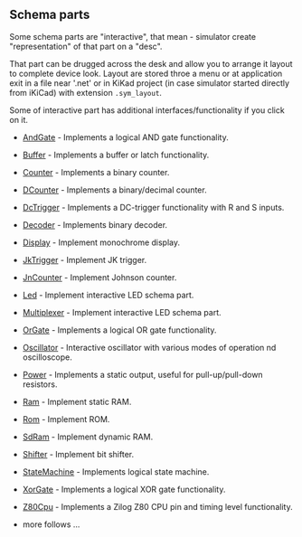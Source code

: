 ## Schema parts

Some schema parts are "interactive", that mean - simulator create "representation" of that part on a "desc".

That part can be drugged across the desk and allow you to arrange it layout to complete device look.
Layout are stored throe a menu or at application exit in a file near '.net' or in KiKad project (in case simulator started directly from iKiCad) with extension
`.sym_layout`.

Some of interactive part has additional interfaces/functionality if you click on it.

* [AndGate](and%2FREADME.md) - Implements a logical AND gate functionality.
* [Buffer](buffer%2FREADME.md) - Implements a buffer or latch functionality.
* [Counter](counter%2FREADME.md) - Implements a binary counter.
* [DCounter](dCounter%2FREADME.md) - Implements a binary/decimal counter.
* [DcTrigger](dcTrigger%2FREADME.md) - Implements a DC-trigger functionality with R and S inputs.
* [Decoder](decoder%2FREADME.md) - Implements binary decoder.
* [Display](display%2FREADME.md) - Implement monochrome display.
* [JkTrigger](jkTrigger%2FREADME.md) - Implement JK trigger.
* [JnCounter](jnCounter%2FREADME.md) - Implement Johnson counter.
* [Led](led%2FREADME.md) - Implement interactive LED schema part.
* [Multiplexer](multiplexer%2FREADME.md) - Implement interactive LED schema part.
* [OrGate](or%2FREADME.md) - Implements a logical OR gate functionality.
* [Oscillator](oscillator%2FREADME.md) - Interactive oscillator with various modes of operation nd oscilloscope.
* [Power](power%2FREADME.md) - Implements a static output, useful for pull-up/pull-down resistors.
* [Ram](ram/README.md) - Implement static RAM.
* [Rom](rom/README.md) - Implement ROM.
* [SdRam](sdram/README.md) - Implement dynamic RAM.
* [Shifter](shifter/README.md) - Implement bit shifter.
* [StateMachine](stateMachine%2FREADME.md) - Implements logical state machine.
* [XorGate](xor%2FREADME.md) - Implements a logical XOR gate functionality.
* [Z80Cpu](z80%2FREADME.md) - Implements a Zilog Z80 CPU pin and timing level functionality.

* more follows ... 